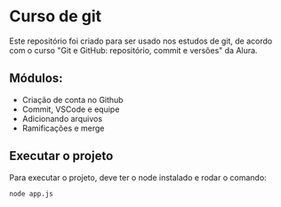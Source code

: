 <h1>Curso de git</h1>

Este repositório foi criado para ser usado nos estudos de git, de acordo com o curso "Git e GitHub: repositório, commit e versões" da Alura. 

<h2>Módulos: </h2>

* Criação de conta no Github
* Commit, VSCode e equipe
* Adicionando arquivos
* Ramificações e merge

<h2>Executar o projeto </h2>

Para executar o projeto, deve ter o node instalado e rodar o comando: 

```
node app.js
```
